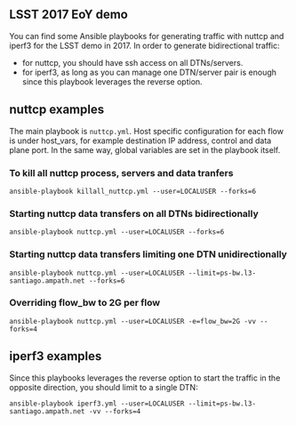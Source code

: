 
## LSST 2017 EoY demo

You can find some Ansible playbooks for generating traffic with nuttcp and iperf3 for the LSST demo in 2017. In order to generate bidirectional traffic:

- for nuttcp, you should have ssh access on all DTNs/servers.
- for iperf3, as long as you can manage one DTN/server pair is enough since this playbook leverages the reverse option.

## nuttcp examples

The main playbook is `nuttcp.yml`. Host specific configuration for each flow is under host_vars, for example destination IP address, control and data plane port. In the same way, global variables are set in the playbook itself.

### To kill all nuttcp process, servers and data tranfers

```
ansible-playbook killall_nuttcp.yml --user=LOCALUSER --forks=6
```

### Starting nuttcp data transfers on all DTNs bidirectionally

```
ansible-playbook nuttcp.yml --user=LOCALUSER --forks=6
```

### Starting nuttcp data transfers limiting one DTN unidirectionally

```
ansible-playbook nuttcp.yml --user=LOCALUSER --limit=ps-bw.l3-santiago.ampath.net --forks=6
```

### Overriding flow_bw to 2G per flow

```
ansible-playbook nuttcp.yml --user=LOCALUSER -e=flow_bw=2G -vv --forks=4
```

## iperf3 examples

Since this playbooks leverages the reverse option to start the traffic in the opposite direction, you should limit to a single DTN:

```
ansible-playbook iperf3.yml --user=LOCALUSER --limit=ps-bw.l3-santiago.ampath.net -vv --forks=4
```

